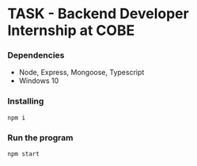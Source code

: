 # TASK - Backend Developer Internship at COBE

### Dependencies

* Node, Express, Mongoose, Typescript
* Windows 10

### Installing

```
npm i
```

### Run the program

```
npm start
```
